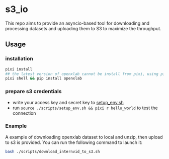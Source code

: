 # s3_io

This repo aims to provide an asyncio-based tool for downloading and processing datasets and uploading them to S3 to maximize the throughput.

## Usage

### installation

```bash
pixi install
## the latest version of openxlab cannot be install from pixi, using pip
pixi shell && pip install openxlab
```

### prepare s3 credentials
* write your access key and secret key to [setup_env.sh](./scripts/setup_env.sh)
* run `source ./scripts/setup_env.sh && pixi r hello_world` to test the connection

### Example
A example of downloading openxlab dataset to local and unzip, then upload to s3 is provided. You can run the following command to launch it:

```bash
bash ./scripts/download_internvid_to_s3.sh
```
